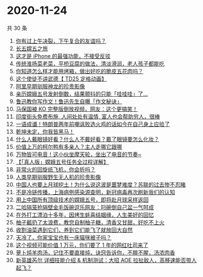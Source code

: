 # 2020-11-24

共 30 条

<!-- BEGIN -->
<!-- 最后更新时间 Tue Nov 24 2020 21:06:28 GMT+0000 (UTC) -->
1. [你有过上午决裂，下午复合的友谊吗？](https://www.zhihu.com/zvideo/1314656190748741632)
1. [长五嫦五之旅](https://www.zhihu.com/zvideo/1314445379804000256)
1. [这才是 iPhone 的最强功能，不接受反驳](https://www.zhihu.com/zvideo/1314624283373862912)
1. [传统淮扬菜老菜，平桥豆腐的做法，清淡滑润，老人孩子都能吃](https://www.zhihu.com/zvideo/1314675802441957376)
1. [你知道怎么样才能用烤箱，做出好吃的脆皮五花肉吗？](https://www.zhihu.com/zvideo/1314654238061027328)
1. [这个使徒不讲武德【 TD25 定格动画】](https://www.zhihu.com/zvideo/1314188708783005696)
1. [阿里早期驯服神龙的珍贵影像](https://www.zhihu.com/zvideo/1314547527753551872)
1. [亲历嫦娥五号发射倒数，结果颤抖的只能「哇哇哇」了…](https://www.zhihu.com/zvideo/1314452916490113024)
1. [鲁迅教你写作文！鲁迅先生自曝「作文秘诀」](https://www.zhihu.com/zvideo/1314634752536367104)
1. [马保国被 KO 完整版倒放视频，网友：这个更搞笑！](https://www.zhihu.com/zvideo/1313592709940953088)
1. [印度街头免费布施, 人间处处有温情, 富人也会帮助穷人，很棒](https://www.zhihu.com/zvideo/1314640700802748416)
1. [一语成谶！特朗普两年前嘲讽败选火鸡的话如今在自己身上应验了](https://www.zhihu.com/zvideo/1314510142768025600)
1. [乾坤未定，你我皆黑马！](https://www.zhihu.com/zvideo/1314619211776819200)
1. [什么人戴眼镜好看？什么人不戴好看？戴了眼镜要怎么化妆？](https://www.zhihu.com/zvideo/1314619816858910720)
1. [价值上万的柯尔鸭有多亲人？主人走哪它跟哪](https://www.zhihu.com/zvideo/1314617772379185152)
1. [万物皆可电音！这小伙坐摩天轮，坐出了电音的节奏~](https://www.zhihu.com/zvideo/1314532222473674752)
1. [【「真人版」嫦娥五号任务全过程详解】](https://www.zhihu.com/zvideo/1314261589802127360)
1. [非常火的回旋纸飞机，你会折吗？](https://www.zhihu.com/zvideo/1313910593410691072)
1. [人类早期驯服野生无人机的珍贵影像](https://www.zhihu.com/zvideo/1313532489823318016)
1. [中国人也要上月球挖土！为什么说这波是噩梦难度？苏联的过去惨不忍睹](https://www.zhihu.com/zvideo/1314314123358515200)
1. [不是冷链传播，上海病例感染源查明，新冠病毒再次刷新我们的认知](https://www.zhihu.com/zvideo/1314327920316821504)
1. [用上中国所有顶级技术的嫦娥五号，即将赴月球采样返回](https://www.zhihu.com/zvideo/1314240752050786304)
1. [二哈隔笼抢隔壁金毛饭碗逗乐网友：叼碗倒自己盆一气呵成](https://www.zhihu.com/zvideo/1314133817976565760)
1. [在外打工漂泊十多年，因烤生蚝喜结姻缘，人生美好的回忆](https://www.zhihu.com/zvideo/1314533821983760384)
1. [柚子瓤扔了太浪费，教您自制柚子糖，清香又甘甜，好吃不上火](https://www.zhihu.com/zvideo/1313150891508125696)
1. [收割油菜遇到它们，养到它们能飞了就放回大自然](https://www.zhihu.com/zvideo/1314220985072369664)
1. [天冷了，你家宝宝也有一床猫咪被子吗？](https://www.zhihu.com/zvideo/1314244987698507776)
1. [这个视频可能价值 1 万元，你们要了 1 年的网红吐司来了](https://www.zhihu.com/zvideo/1312827663837425664)
1. [萝卜炖羊肉汤，记住不要直接炖，诀窍告诉你，不膻不腥，汤浓肉香](https://www.zhihu.com/zvideo/1314221104014626816)
1. [新英雄芮尔 详细技能介绍 & 机制测试：大招 AOE 拉扯敌人，高移速能否带人起飞？](https://www.zhihu.com/zvideo/1314460721817268224)
<!-- END -->
